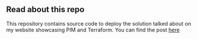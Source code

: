 ## Read about this repo

This repository contains source code to deploy the solution talked about on my website showcasing PIM and Terraform.
You can find the post [here](https://www.lindbergtech.com/manage-entra-privileged-identity-management-with-terraform/)